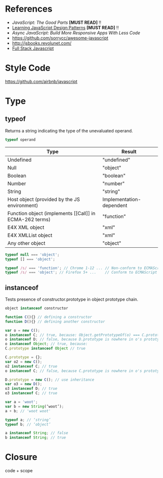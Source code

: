 # References

- *JavaScript: The Good Parts* **[MUST READ]** :bangbang:
- [Learning JavaScript Design Patterns](http://addyosmani.com/resources/essentialjsdesignpatterns/book/) **[MUST READ]** :bangbang:
- *Async JavaScript: Build More Responsive Apps With Less Code*
- https://github.com/sorrycc/awesome-javascript
- http://jsbooks.revolunet.com/
- [Full Stack Javascript](./full_stack_javascript.md)

# Style Code

https://github.com/airbnb/javascript

# Type

## typeof

Returns a string indicating the type of the unevaluated operand.

```js
typeof operand
```

| Type | Result |
| ---- | ------ |
| Undefined | "undefined" |
| Null | "object" |
| Boolean | "boolean" |
| Number | "number" |
| String | "string" |
| Host object (provided by the JS environment) | Implementation-dependent |
| Function object (implements [[Call]] in ECMA-262 terms) | "function" |
| E4X XML object | "xml" |
| E4X XMLList object | "xml" |
| Any other object | "object" |

```js
typeof null === 'object';
typeof [] === 'object';

typeof /s/ === 'function'; // Chrome 1-12 ... // Non-conform to ECMAScript 5.1
typeof /s/ === 'object'; // Firefox 5+ ...    // Conform to ECMAScript 5.1
```

## instanceof

Tests presence of constructor.prototype in object prototype chain.

```js
object instanceof constructor
```

```js
function C(){} // defining a constructor
function D(){} // defining another constructor

var o = new C();
o instanceof C; // true, because: Object.getPrototypeOf(o) === C.prototype
o instanceof D; // false, because D.prototype is nowhere in o's prototype chain
o instanceof Object; // true, because:
C.prototype instanceof Object // true

C.prototype = {};
var o2 = new C();
o2 instanceof C; // true
o instanceof C; // false, because C.prototype is nowhere in o's prototype chain anymore

D.prototype = new C(); // use inheritance
var o3 = new D();
o3 instanceof D; // true
o3 instanceof C; // true
```

```js
var a = 'woot';
var b = new String(‘woot’);
a + b; // 'woot woot'

typeof a; // ‘string’
typeof b; // ‘object’

a instanceof String; // false
b instanceof String; // true
```

# Closure

code + scope
